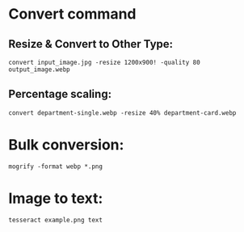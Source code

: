 # Convert command
## Resize & Convert to Other Type:

`convert input_image.jpg -resize 1200x900! -quality 80 output_image.webp`

## Percentage scaling:

`convert department-single.webp -resize 40% department-card.webp`

# Bulk conversion:

`mogrify -format webp *.png`

# Image to text:

`tesseract example.png text`
